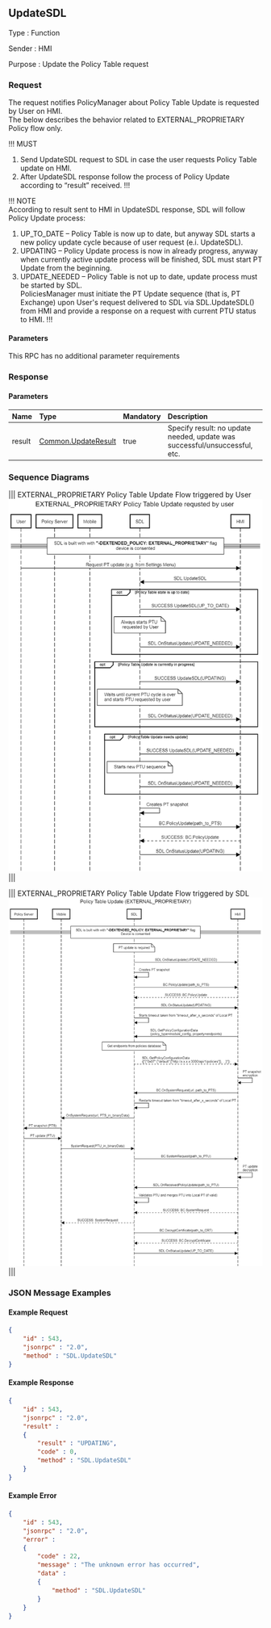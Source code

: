 ## UpdateSDL

Type
: Function

Sender
: HMI

Purpose
: Update the Policy Table request

### Request

The request notifies PolicyManager about Policy Table Update is requested by User on HMI.   
The below describes the behavior related to EXTERNAL_PROPRIETARY Policy flow only.

!!! MUST   
1)	Send UpdateSDL request to SDL in case the user requests Policy Table update on HMI.   
2)	After UpdateSDL response follow the process of Policy Update according to “result” received.
!!!

!!! NOTE   
According to result sent to HMI in UpdateSDL response, SDL will follow Policy Update process:   
1) UP_TO_DATE – Policy Table is now up to date, but anyway SDL starts a new policy update cycle because of user request (e.i. UpdateSDL).   
2) UPDATING – Policy Update process is now in already progress, anyway when currently active update process will be finished, SDL must start PT Update from the beginning.   
3) UPDATE_NEEDED – Policy Table is not up to date, update process must be started by SDL.   
PoliciesManager must initiate the PT Update sequence (that is, PT Exchange) upon User's request delivered to SDL via SDL.UpdateSDL() from HMI and provide a response on a request with current PTU status to HMI.
!!!

#### Parameters

This RPC has no additional parameter requirements

### Response

#### Parameters

|Name|Type|Mandatory|Description|
|:---|:---|:--------|:---------|
|result|[Common.UpdateResult](../../common/enums/#updateresult)|true|Specify result: no update needed, update was successful/unsuccessful, etc.|

### Sequence Diagrams

|||
EXTERNAL_PROPRIETARY Policy Table Update Flow triggered by User
![UpdateSDL](./assets/PTU_external_proprietary_user.png)
|||

|||
EXTERNAL_PROPRIETARY Policy Table Update Flow triggered by SDL
![PTU_SDL](./assets/PTU_external_proprietary_SDL.png)
|||

### JSON Message Examples

#### Example Request

```json
{
	"id" : 543,
	"jsonrpc" : "2.0",
	"method" : "SDL.UpdateSDL"
}
```

#### Example Response

```json
{
	"id" : 543,
	"jsonrpc" : "2.0",
	"result" : 
	{
		"result" : "UPDATING",
		"code" : 0,
		"method" : "SDL.UpdateSDL"
	}
}
```

#### Example Error

```json
{
	"id" : 543,
	"jsonrpc" : "2.0",
	"error" : 
	{
		"code" : 22,
		"message" : "The unknown error has occurred",
		"data" : 
		{
			"method" : "SDL.UpdateSDL"
		}
	}
}
```
